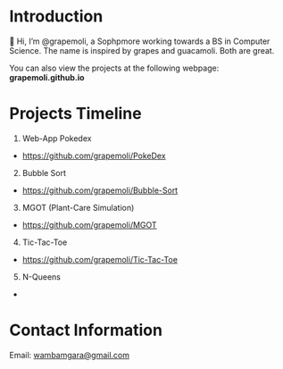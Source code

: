 # Introduction
👋 Hi, I’m @grapemoli, a Sophpmore working towards a BS in Computer Science. The name is inspired by grapes and guacamoli. Both are great.

You can also view the projects at the following webpage: **grapemoli.github.io**

# Projects Timeline
1. Web-App Pokedex 
  - https://github.com/grapemoli/PokeDex
2. Bubble Sort
  - https://github.com/grapemoli/Bubble-Sort
3. MGOT (Plant-Care Simulation) 
  - https://github.com/grapemoli/MGOT
4. Tic-Tac-Toe 
  - https://github.com/grapemoli/Tic-Tac-Toe
5. N-Queens
  - 


# Contact Information
Email: wambamgara@gmail.com
